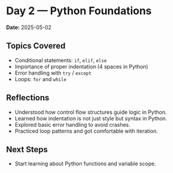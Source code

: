 # Day 2 — Python Foundations

**Date:** 2025-05-02

## Topics Covered
- Conditional statements: `if`, `elif`, `else`
- Importance of proper indentation (4 spaces in Python)
- Error handling with `try` / `except`
- Loops: `for` and `while`

## Reflections
- Understood how control flow structures guide logic in Python.
- Learned how indentation is not just style but syntax in Python.
- Explored basic error handling to avoid crashes.
- Practiced loop patterns and got comfortable with iteration.

## Next Steps
- Start learning about Python functions and variable scope.
